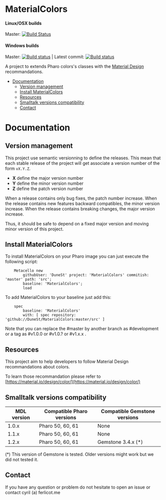 # MaterialColors

#### Linux/OSX builds
Master: [![Build Status](https://travis-ci.org/DuneSt/MaterialColors.svg?branch=master)](https://travis-ci.org/DuneSt/MaterialColors)

#### Windows builds
Master: [![Build status](https://ci.appveyor.com/api/projects/status/3dn6m0k68jjenk6v/branch/master?svg=true)](https://ci.appveyor.com/project/jecisc/materialcolors/branch/master) | Latest commit: [![Build status](https://ci.appveyor.com/api/projects/status/3dn6m0k68jjenk6v?svg=true)](https://ci.appveyor.com/project/jecisc/materialcolors) 

A project to extends Pharo colors's classes with the [Material Design](https://en.wikipedia.org/wiki/Material_Design) recommandations.

- [Documentation](#documentation)
  * [Version management](#version-management)
  * [Install MaterialColors](#install-materialcolors)
  * [Resources](#resources)
  * [Smalltalk versions compatibility](#smalltalk-versions-compatibility)
  * [Contact](#contact)

# Documentation

## Version management 

This project use semantic versionning to define the releases. This mean that each stable release of the project will get associate a version number of the form `vX.Y.Z`. 

- **X** define the major version number
- **Y** define the minor version number 
- **Z** define the patch version number

When a release contains only bug fixes, the patch number increase. When the release contains new features backward compatibles, the minor version increase. When the release contains breaking changes, the major version increase. 

Thus, it should be safe to depend on a fixed major version and moving minor version of this project.

## Install MaterialColors

To install MaterialColors on your Pharo image you can just execute the following script: 

```Smalltalk
    Metacello new
    	githubUser: 'DuneSt' project: 'MaterialColors' commitish: 'master' path: 'src';
    	baseline: 'MaterialColors';
    	load
```

To add MaterialColors to your baseline just add this: 

```Smalltalk
    spec
    	baseline: 'MaterialColors'
    	with: [ spec repository: 'github://DuneSt/MaterialColors:master/src' ]
```
    	
Note that you can replace the #master by another branch as #development or a tag as #v1.0.0 or #v1.0.? or #v1.x.x .

## Resources

This project aim to help developers to follow Material Design recommandations about colors. 

To learn those recommandation please refer to [https://material.io/design/color/](https://material.io/design/color/)

## Smalltalk versions compatibility

| MDL version 	| Compatible Pharo versions 	| Compatible Gemstone versions 	|
|-------------	|---------------------------	|---------------------------	|
| 1.0.x       	| Pharo 50, 60, 61          	| None                      	|
| 1.1.x       	| Pharo 50, 60, 61          	| None                       	|
| 1.2.x       	| Pharo 50, 60, 61          	| Gemstone 3.4.x (*)        	|

(*) This version of Gemstone is tested. Older versions might work but we did not tested it.

## Contact

If you have any question or problem do not hesitate to open an issue or contact cyril (a) ferlicot.me 
